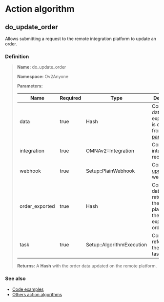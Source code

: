 # Action algorithm

## do_update_order

Allows submitting a request to the remote integration platform to update an order.
    
### Definition

> **Name:** do_update_order
> 
> **Namespace:** Ov2Anyone
>
> **Parameters:**
> 
> | Name | Required | Type | Description |
> | ---- | -------- | ---- | ----------- |
> | data | true | Hash | Contains the data to be export. This is obtained from this [parser](../parser-algorithms/parse_from_omna_2_api_request_order.md). |
> | integration | true | OMNAv2::Integration | Contains integration record |
> | webhook | true | Setup::PlainWebhook | Contains the [update_order](../webhooks/overview?id=update_order) webhook |
> | order_exported | true | Hash | Contains the data returned by the remote platform in the last export of the order |
> | task | true | Setup::AlgorithmExecution | Contains a reference to the running task |
>
> **Returns:** A **Hash** with the order data updated on the remote platform.

### See also
* [Code examples](https://cenit.io/algorithm?f[name][40703][o]=is&f[name][40703][v]=do_update_order&f[namespace][40840][o]=starts_with&f[namespace][40840][v]=Ov2)
* [Others action algorithms](overview?id=do_update_order)